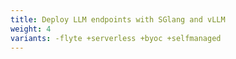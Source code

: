 ```yaml
---
title: Deploy LLM endpoints with SGlang and vLLM
weight: 4
variants: -flyte +serverless +byoc +selfmanaged
---
```


